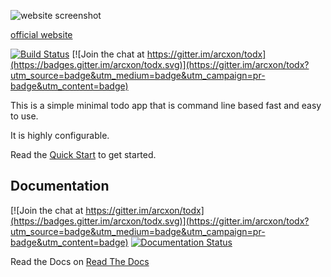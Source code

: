 ![website screenshot](http://i.imgur.com/2MZxbAM.png)

[official website](http://arcxon.github.io/todx)

[![Build Status](https://travis-ci.org/arcxon/todx.svg?branch=master)](https://travis-ci.org/arcxon/todx) [![Join the chat at https://gitter.im/arcxon/todx](https://badges.gitter.im/arcxon/todx.svg)](https://gitter.im/arcxon/todx?utm_source=badge&utm_medium=badge&utm_campaign=pr-badge&utm_content=badge)

This is a simple minimal todo app that is command line based fast and easy to use.

It is highly configurable.

Read the [Quick Start](http://todx.readthedocs.io/en/latest/quickstart.html) to get started.

## Documentation

[![Join the chat at https://gitter.im/arcxon/todx](https://badges.gitter.im/arcxon/todx.svg)](https://gitter.im/arcxon/todx?utm_source=badge&utm_medium=badge&utm_campaign=pr-badge&utm_content=badge)
[![Documentation Status](http://readthedocs.org/projects/todx/badge/?version=latest)](http://todx.readthedocs.io/en/latest/?badge=latest)

Read the Docs on [Read The Docs](http://todx.rtfd.io)
